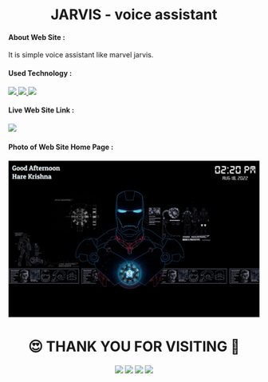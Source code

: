 <h1 align="center">JARVIS - voice assistant</h1>
<h4>About Web Site :</h4>
It is simple voice assistant like marvel jarvis.

<h4>Used Technology :</h4>
<a href="https://www.w3.org/html/" target="_blank"> <img src="https://img.shields.io/badge/html-%23E34F26.svg?style=for-the-badge&logo=html5&logoColor=white"/> </a>
<a href="https://www.w3schools.com/css/" target="_blank"> <img src="https://img.shields.io/badge/css-%231572B6.svg?style=for-the-badge&logo=css3&logoColor=white"/> </a>
<a href="https://developer.mozilla.org/en-US/docs/Web/JavaScript" target="_blank"> <img src="https://img.shields.io/badge/JAVASCRIPT-green?style=for-the-badge&logo=JAVASCRIPT&logoColor=white"/> </a>

<h4>Live Web Site Link :</h4>
<a href="https://narengavli.github.io/jarvis" target="_blank"><img src="https://img.shields.io/badge/JARVIS-HOME%20PAGE-blue"/></a>

<h4>Photo of Web Site Home Page :</h4>
<center><img src="https://github.com/narengavli-svnit-02/jarvis/blob/main/img/home_page.png"></center>

<!-- Thank You -->
<h1 align="center">😍 THANK YOU FOR VISITING 💖</h1>
<!-- End of Thank You -->

<!-- Social Media -->
<p align="center">
  <a href="https://www.linkedin.com/in/narengavli/" target="blank"><img align="center" src="https://img.shields.io/badge/NARENDRA GAVLI-%230077B5.svg?style=for-the-badge&logo=linkedin&logoColor=white" /></a>
  <a href="https://www.instagram.com/naren_gavli/" target="blank"><img align="center" src="https://img.shields.io/badge/NAREN GAVLI-%23E4405F.svg?style=for-the-badge&logo=Instagram&logoColor=white" /></a>
  <a href="#" target="blank"><img align="center" src="https://img.shields.io/badge/Telegram-%231877F2.svg?style=for-the-badge&logo=Telegram&logoColor=white" /></a>
  <a href="https://twitter.com/naren_gavli" target="blank"><img align="center" src="https://img.shields.io/badge/NAREN GAVLI-%231DA1F2.svg?style=for-the-badge&logo=Twitter&logoColor=white" /></a>
</p>
<!-- End of Social Media -->

